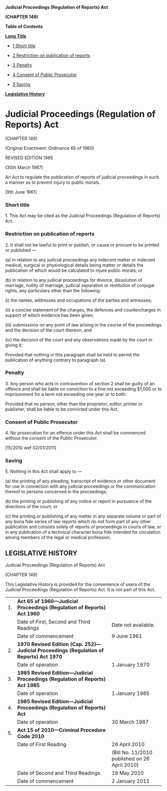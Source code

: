 **Judicial Proceedings (Regulation of Reports) Act**

**(CHAPTER 149)**

**Table of Contents**

[**Long Title**](#Judicial-Proceedings-Regulation-of-Reports-Act)

- [1 Short title](#Short-title)

- [2 Restriction on publication of reports](#Restriction-on-publication-of-reports)

- [3 Penalty](#Penalty)

- [4 Consent of Public Prosecutor](#Consent-of-Public-Prosecutor)

- [5 Saving](#Saving)

[**Legislative History**](#Legislative-History)

# Judicial Proceedings (Regulation of Reports) Act

(CHAPTER 149)

(Original Enactment: Ordinance 65 of 1960)

REVISED EDITION 1985

(30th March 1987)

An Act to regulate the publication of reports of judicial proceedings in such a manner as to prevent injury to public morals.

[9th June 1961]

### Short title

1\. This Act may be cited as the Judicial Proceedings (Regulation of Reports) Act.

### Restriction on publication of reports

2\. It shall not be lawful to print or publish, or cause or procure to be printed or published —

(a) in relation to any judicial proceedings any indecent matter or indecent medical, surgical or physiological details being matter or details the publication of which would be calculated to injure public morals; or

(b) in relation to any judicial proceedings for divorce, dissolution of marriage, nullity of marriage, judicial separation or restitution of conjugal rights, any particulars other than the following:

(i) the names, addresses and occupations of the parties and witnesses;

(ii) a concise statement of the charges, the defences and countercharges in support of which evidence has been given;

(iii) submissions on any point of law arising in the course of the proceedings and the decision of the court thereon; and

(iv) the decision of the court and any observations made by the court in giving it:

Provided that nothing in this paragraph shall be held to permit the publication of anything contrary to paragraph (a).

### Penalty

3\. Any person who acts in contravention of section 2 shall be guilty of an offence and shall be liable on conviction to a fine not exceeding $1,000 or to imprisonment for a term not exceeding one year or to both:

Provided that no person, other than the proprietor, editor, printer or publisher, shall be liable to be convicted under this Act.

### Consent of Public Prosecutor

4\. No prosecution for an offence under this Act shall be commenced without the consent of the Public Prosecutor.

[15/2010 wef 02/01/2011]

### Saving

5\. Nothing in this Act shall apply to —

(a) the printing of any pleading, transcript of evidence or other document for use in connection with any judicial proceedings or the communication thereof to persons concerned in the proceedings;

(b) the printing or publishing of any notice or report in pursuance of the directions of the court; or

(c) the printing or publishing of any matter in any separate volume or part of any bona fide series of law reports which do not form part of any other publication and consists solely of reports of proceedings in courts of law, or in any publication of a technical character bona fide intended for circulation among members of the legal or medical profession.

## LEGISLATIVE HISTORY

Judicial Proceedings (Regulation of Reports) Act

(CHAPTER 149)

This Legislative History is provided for the convenience of users of the Judicial Proceedings (Regulation of Reports) Act. It is not part of this Act.

||||
|:-|:-|:-|
|1.|**Act 65 of 1960—Judicial Proceedings (Regulation of Reports) Act 1960**|
||Date of First, Second and Third Readings|Date not available.|
||Date of commencement|9 June 1961|
|2.|**1970 Revised Edition (Cap. 252)—Judicial Proceedings (Regulation of Reports) Act 1970**|
||Date of operation|1 January 1970|
|3.|**1985 Revised Edition—Judicial Proceedings (Regulation of Reports) Act 1985**|
||Date of operation|1 January 1985|
|4.|**1985 Revised Edition—Judicial Proceedings (Regulation of Reports) Act**|
||Date of operation|30 March 1987|
|5.|**Act 15 of 2010—Criminal Procedure Code 2010**|
||Date of First Reading|26 April 2010|
|||(Bill No. 11/2010 published on 26 April 2010)|
||Date of Second and Third Readings|19 May 2010|
||Date of commencement|2 January 2011|
